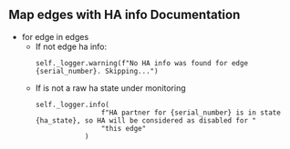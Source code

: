 ## Map edges with HA info Documentation
* for edge in edges
  * If not edge ha info:
    ```
    self._logger.warning(f"No HA info was found for edge {serial_number}. Skipping...")
    ```
  * If is not a raw ha state under monitoring
    ```
    self._logger.info(
                    f"HA partner for {serial_number} is in state {ha_state}, so HA will be considered as disabled for "
                    "this edge"
                )
    ```